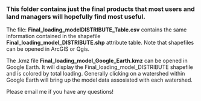 ### This folder contains just the final products that most users and land managers will hopefully find most useful. 

The file: **Final_loading_modelDISTRIBUTE_Table.csv**  contains the same information contained in the shapefile **Final_loading_model_DISTRIBUTE.shp** attribute table. Note that shapefiles can be opened in ArcGIS or Qgis. 

The .kmz file **Final_loading_model_Google_Earth.kmz** can be opened in Google Earth. It will display the Final_loading_model_DISTRIBUTE shapefile and is colored by total loading. Generally clicking on a watershed within Google Earth will bring up the model data assosiated with each watershed. 

Please email me if you have any questions! 
